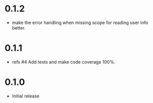 # 0.1.2

- make the error handling when missing scope for reading user info better.

# 0.1.1

- refs #4 Add tests and make code coverage 100%.

# 0.1.0

- Initial release
